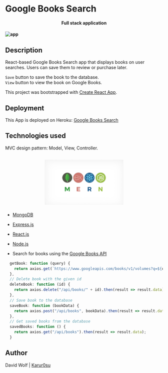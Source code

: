 # Google Books Search

<h4 align="center">Full stack application<h4>

![app](client/public/images/screenshot.gif)

## Description

React-based Google Books Search app that displays books on user searches. Users can save them to review or purchase later. 

`Save` button to save the book to the database.<br>
`View` button to view the book on Google Books.

This project was bootstrapped with [Create React App](https://github.com/facebook/create-react-app).

## Deployment 

This App is deployed on Heroku: [Google Books Search]()

## Technologies used

MVC design pattern: Model, View, Controller.

<h2 align="center">
<img alt="mern" src="client/public/images/mern.jpg" width="50%">
</h2>

- [MongoDB](mongodb.com)
- [Express.js](https://expressjs.com)
- [React.js](https://reactjs.org/)
- [Node.js](https://nodejs.org/en/)


- Search for books using the [Google Books API](https://developers.google.com/books/)

```javascript
  getBook: function (query) {
    return axios.get(`https://www.googleapis.com/books/v1/volumes?q=${query}`);
  },
  // Delete book with the given id
  deleteBook: function (id) {
    return axios.delete("/api/books/" + id).then(result => result.data);
  },
  // Save book to the database
  saveBook: function (bookData) {
    return axios.post("/api/books", bookData).then(result => result.data);
  },
  // Get saved books from the database
  savedBooks: function () {
    return axios.get("/api/books").then(result => result.data);
  }
```

## Author

David Wolf | [Karur0su](https://github.com/karur0su)